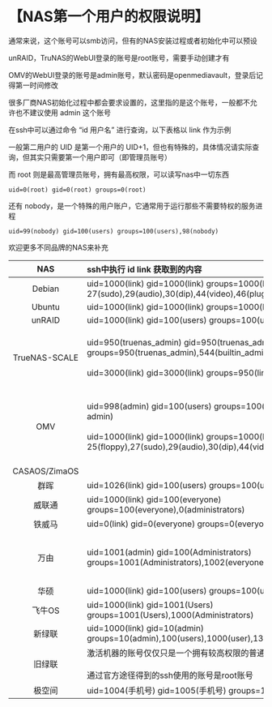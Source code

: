 # 【NAS第一个用户的权限说明】
通常来说，这个账号可以smb访问，但有的NAS安装过程或者初始化中可以预设

unRAID，TruNAS的WebUI登录的账号是root账号，需要手动创建才有

OMV的WebUI登录的账号是admin账号，默认密码是openmediavault，登录后记得第一时间修改

很多厂商NAS初始化过程中都会要求设置的，这里指的是这个账号，一般都不允许也不建议使用 admin 这个账号

在ssh中可以通过命令 “id 用户名” 进行查询，以下表格以 link 作为示例

一般第二用户的 UID 是第一个用户的 UID+1，但也有特殊的，具体情况请实际查询，但其实只需要第一个用户即可（即管理员账号）

而 root 则是最高管理员账号，拥有最高权限，可以读写nas中一切东西

`uid=0(root) gid=0(root) groups=0(root)`

还有 nobody，是一个特殊的用户账户，它通常用于运行那些不需要特权的服务进程

`uid=99(nobody) gid=100(users) groups=100(users),98(nobody)`

欢迎更多不同品牌的NAS来补充

| NAS | ssh中执行 id link 获取到的内容 | 其他/备注 |
| :----: | :---- | :---- |
| Debian | uid=1000(link) gid=1000(link) groups=1000(link),24(cdrom),25(floppy),<br>27(sudo),29(audio),30(dip),44(video),46(plugdev),100(users),106(netdev) |
| Ubuntu | uid=1000(link) gid=1000(link) groups=1000(link) |
| unRAID | uid=1000(link) gid=100(users) groups=100(users) |
| TrueNAS-SCALE | uid=950(truenas_admin) gid=950(truenas_admin) groups=950(truenas_admin),544(builtin_administrators<br><br>uid=3000(link) gid=3000(link) groups=950(link),545(builtin_users) | truenas_admin 为系统自动创建<br>link 为自建的第一个账号 |
| OMV | uid=998(admin) gid=100(users) groups=100(users),997(openmediavault-admin)<br><br>uid=1000(link) gid=1000(link) groups=1000(link),24(cdrom),<br>25(floppy),27(sudo),29(audio),30(dip),44(video),46(plugdev),109(netdev)| admin 为系统自动创建<br>link 为自建的第一个账号，可在WebUI上修改 |
| CASAOS/ZimaOS |
| 群晖 | uid=1026(link) gid=100(users) groups=100(users),101(administrators) |
| 威联通 | uid=1000(link) gid=100(everyone) groups=100(everyone),0(administrators) |
| 铁威马 | uid=0(link) gid=0(everyone) groups=0(everyone),3(admin),4(allusers) |
| 万由 | uid=1001(admin) gid=100(Administrators) groups=1001(Administrators),1002(everyone) | 初始化设置时，账号默认设置为admin，不可自定义 |
| 华硕 | uid=1000(link) gid=100(users) groups=100(users),999(administrators) |
| 飞牛OS | uid=1000(link) gid=1001(Users) groups=1001(Users),1000(Administrators) |
| 新绿联 | uid=1000(link) gid=10(admin) groups=10(admin),100(users),1000(user),133(ughomeusers) |
| 旧绿联 | 激活机器的账号仅仅只是一个拥有较高权限的普通账号<br><br>通过官方途径得到的ssh使用的账号是root账号 |
| 极空间 | uid=1004(手机号) gid=1005(手机号) groups=1005(手机号),27(sudo) | 真他妈恶心 |

